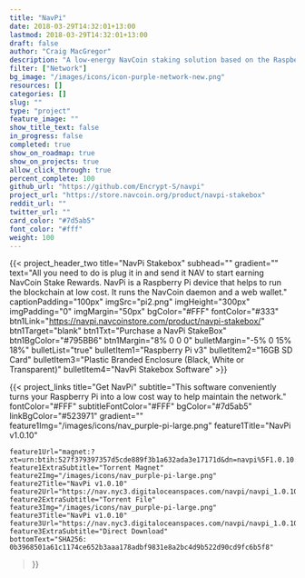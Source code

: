```yaml
---
title: "NavPi"
date: 2018-03-29T14:32:01+13:00
lastmod: 2018-03-29T14:32:01+13:00
draft: false
author: "Craig MacGregor"
description: "A low-energy NavCoin staking solution based on the Raspberry-Pi platform. The NavPi offers a more energy-efficient way to participate in validating NavCoin transactions."
filter: ["Network"]
bg_image: "/images/icons/icon-purple-network-new.png"
resources: []
categories: []
slug: ""
type: "project"
feature_image: ""
show_title_text: false
in_progress: false
completed: true
show_on_roadmap: true
show_on_projects: true
allow_click_through: true
percent_complete: 100
github_url: "https://github.com/Encrypt-S/navpi"
project_url: "https://store.navcoin.org/product/navpi-stakebox"
reddit_url: ""
twitter_url: ""
card_color: "#7d5ab5"
font_color: "#fff"
weight: 100
---
```


{{< project_header_two
    title="NavPi Stakebox"
    subhead=""
    gradient=""
    text="All you need to do is plug it in and send it NAV to start earning NavCoin Stake Rewards. NavPi is a Raspberry Pi device that helps to run the blockchain at low cost. It runs the NavCoin daemon and a web wallet."
    captionPadding="100px"
    imgSrc="pi2.png"
    imgHeight="300px"
    imgPadding="0"
    imgMargin="50px"
    bgColor="#FFF"
    fontColor="#333"
    btn1Link="https://navpi.navcoinstore.com/product/navpi-stakebox/"
    btn1Target="blank"
    btn1Txt="Purchase a NavPi StakeBox"
    btn1BgColor="#795BB6"
    btn1Margin="8% 0 0 0"
    bulletMargin="-5% 0 15% 18%"
    bulletList="true"
    bulletItem1="Raspberry Pi v3"
    bulletItem2="16GB SD Card"
    bulletItem3="Plastic Branded Enclosure (Black, White or Transparent)"
    bulletItem4="NavPi Stakebox Software"
    >}}

{{< project_links
    title="Get NavPi"
    subtitle="This software conveniently turns your Raspberry Pi into a low cost way to help maintain the network."
    fontColor="#FFF"
    subtitleFontColor="#FFF"
    bgColor="#7d5ab5"
    linkBgColor="#523971"
    gradient=""
    feature1Img="/images/icons/nav_purple-pi-large.png"
    feature1Title="NavPi v1.0.10"

    feature1Url="magnet:?xt=urn:btih:527f379397357d5cde889f3b1a632ada3e17171d&dn=navpi%5F1.0.10.img&tr=http%3A%2F%2Ftracker.ilibr.org%2Fannounce&tr=http%3A%2F%2Flinuxoid.in%3A4443%2Fannounce&tr=http%3A%2F%2Fdenis.stalker.h3q.com%3A6969%2Fannounce&tr=http%3A%2F%2Fvip.tracker.prq.to%2Fannounce&tr=http%3A%2F%2Ftracker.irc.su%2Fannounce&tr=http%3A%2F%2Fgenesis.1337x.org%3A1337%2Fannounce&tr=http%3A%2F%2Ftracker.istole.it%2Fannounce&tr=udp%3A%2F%2Fdenis.stalker.h3q.com%3A6969%2Fannounce&tr=udp%3A%2F%2Ftracker.openbittorrent.com%3A80%2Fannounce&tr=http%3A%2F%2Fred.tracker.prq.to%2Fannounce&tr=udp%3A%2F%2Fred.tracker.prq.to%3A80%2Fannounce&tr=udp%3A%2F%2Ftracker.ilibr.org%3A80%2Fannounce&tr=http%3A%2F%2Fexodus.1337x.org%2Fannounce&tr=http%3A%2F%2Ftracker.prq.to%2Fannounce&tr=http%3A%2F%2F10.rarbg.com%2Fannounce&tr=udp%3A%2F%2Fvip.tracker.prq.to%3A80%2Fannounce&tr=http%3A%2F%2Ffree.btr.kz%3A8888%2Fannounce&tr=http%3A%2F%2Ftracker.ilibr.org%3A6969%2Fannounce&tr=http%3A%2F%2Fannounce.torrentsmd.com%3A8080%2Fannounce.php&tr=udp%3A%2F%2Ftracker.istole.it%3A80%2Fannounce&tr=http%3A%2F%2Ftracker.ex.ua%2Fannounce&tr=http%3A%2F%2Fbt.rghost.net%2Fannounce&tr=udp%3A%2F%2Ftracker.publicbt.com%3A80%2Fannounce&tr=http%3A%2F%2Fnemesis.1337x.org%2Fannounce"
    feature1ExtraSubtitle="Torrent Magnet"
    feature2Img="/images/icons/nav_purple-pi-large.png"
    feature2Title="NavPi v1.0.10"
    feature2Url="https://nav.nyc3.digitaloceanspaces.com/navpi/navpi_1.0.10.img.torrent"
    feature2ExtraSubtitle="Torrent File"
    feature3Img="/images/icons/nav_purple-pi-large.png"
    feature3Title="NavPi v1.0.10"
    feature3Url="https://nav.nyc3.digitaloceanspaces.com/navpi/navpi_1.0.10.img"
    feature3ExtraSubtitle="Direct Download"
    bottomText="SHA256: 0b3968501a61c1174ce652b3aaa178adbf9831e8a2bc4d9b522d90cd9fc6b5f8"
>}}